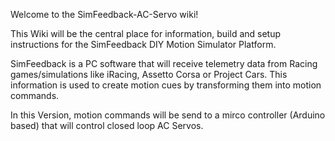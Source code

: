 Welcome to the SimFeedback-AC-Servo wiki!

This Wiki will be the central place for information, build and setup instructions for the SimFeedback DIY Motion Simulator Platform.

SimFeedback is a PC software that will receive telemetry data from Racing games/simulations like iRacing, Assetto Corsa or Project Cars. This information is used to create motion cues by transforming them into motion commands.

In this Version, motion commands will be send to a mirco controller (Arduino based) that will control closed loop AC Servos.



